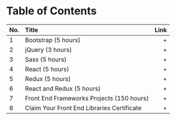 
# Table of Contents

No. | Title | Link
| ------------- |:-------------| -----:|
1 | Bootstrap (5 hours) | +
2 | jQuery (3 hours) | +
3 | Sass (5 hours) | +
4 | React (5 hours) | +
5 | Redux (5 hours) | +
6 | React and Redux (5 hours) | +
7 | Front End Frameworks Projects (150 hours) | +
8 | Claim Your Front End Libraries Certificate | +

